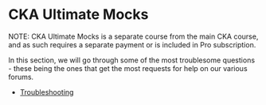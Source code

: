 # CKA Ultimate Mocks

NOTE: CKA Ultimate Mocks is a separate course from the main CKA course, and as such requires a separate payment or is included in Pro subscription.

In this section, we will go through some of the most troublesome questions - these being the ones that get the most requests for help on our various forums.


* [Troubleshooting](./02-Troubleshooting/)

